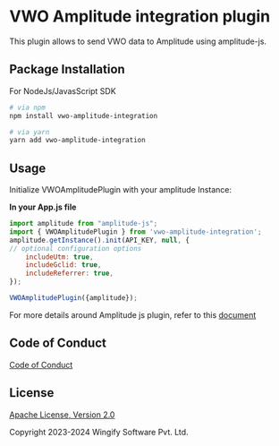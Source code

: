 # VWO Amplitude integration plugin

This plugin allows to send VWO data to Amplitude using amplitude-js.

## Package Installation

For NodeJs/JavasScript SDK

```bash
# via npm
npm install vwo-amplitude-integration

# via yarn
yarn add vwo-amplitude-integration
```

## Usage

Initialize  VWOAmplitudePlugin with your amplitude Instance:

**In your App.js file**
```js
import amplitude from "amplitude-js";
import { VWOAmplitudePlugin } from 'vwo-amplitude-integration';
amplitude.getInstance().init(API_KEY, null, {
// optional configuration options
    includeUtm: true,
    includeGclid: true,
    includeReferrer: true,
});

VWOAmplitudePlugin({amplitude}); 

```

For more details around Amplitude js plugin, refer to this [document](https://www.npmjs.com/package/amplitude-js)

## Code of Conduct

[Code of Conduct](https://github.com/wingify/vwo-amplitude-integration/blob/master/CODE_OF_CONDUCT.md)

## License

[Apache License, Version 2.0](https://github.com/wingify/vwo-amplitude-integration/blob/master/LICENSE)

Copyright 2023-2024 Wingify Software Pvt. Ltd.
